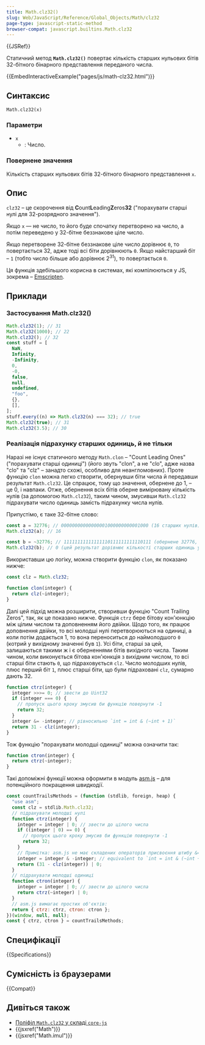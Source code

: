 ```yaml
---
title: Math.clz32()
slug: Web/JavaScript/Reference/Global_Objects/Math/clz32
page-type: javascript-static-method
browser-compat: javascript.builtins.Math.clz32
---
```


{{JSRef}}

Статичний метод **`Math.clz32()`** повертає кількість старших нульових бітів 32-бітного бінарного представлення переданого числа.

{{EmbedInteractiveExample("pages/js/math-clz32.html")}}

## Синтаксис

```js-nolint
Math.clz32(x)
```

### Параметри

- `x`
  - : Число.

### Повернене значення

Кількість старших нульових бітів 32-бітного бінарного представлення `x`.

## Опис

`clz32` – це скорочення від **C**ount**L**eading**Z**eros**32** ("порахувати старші нулі для 32-розрядного значення").

Якщо `x` — не число, то його буде спочатку перетворено на число, а потім переведено у 32-бітне беззнакове ціле число.

Якщо перетворене 32-бітне беззнакове ціле число дорівнює `0`, то повертається 32, адже тоді всі біти дорівнюють `0`. Якщо найстарший біт – `1` (тобто число більше або дорівнює 2<sup>31</sup>), то повертається `0`.

Ця функція здебільшого корисна в системах, які компілюються у JS, зокрема – [Emscripten](https://emscripten.org).

## Приклади

### Застосування Math.clz32()

```js
Math.clz32(1); // 31
Math.clz32(1000); // 22
Math.clz32(); // 32
const stuff = [
  NaN,
  Infinity,
  -Infinity,
  0,
  -0,
  false,
  null,
  undefined,
  "foo",
  {},
  [],
];
stuff.every((n) => Math.clz32(n) === 32); // true
Math.clz32(true); // 31
Math.clz32(3.5); // 30
```

### Реалізація підрахунку старших одиниць, й не тільки

Наразі не існує статичного методу `Math.clon` – "Count Leading Ones" ("порахувати старші одиниці") (його звуть "clon", а не "clo", адже назва "clo" та "clz" – занадто схожі, особливо для неангломовних). Проте функцію `clon` можна легко створити, обернувши біти числа й передавши результат `Math.clz32`. Це спрацює, тому що значення, обернене до 1, – це 0, і навпаки. Отже, обернення всіх бітів оберне вимірювану кількість нулів (за допомогою `Math.clz32`), таким чином, змусивши `Math.clz32` підрахувати число одиниць замість підрахунку числа нулів.

Припустімо, є таке 32-бітне слово:

```js
const a = 32776; // 00000000000000001000000000001000 (16 старших нулів)
Math.clz32(a); // 16

const b = ~32776; // 11111111111111110111111111110111 (обернене 32776, 0 старших нулів)
Math.clz32(b); // 0 (цей результат дорівнює кількості старших одиниць у числі a)
```

Використавши цю логіку, можна створити функцію `clon`, як показано нижче:

```js
const clz = Math.clz32;

function clon(integer) {
  return clz(~integer);
}
```

Далі цей підхід можна розширити, створивши функцію "Count Trailing Zeros", так, як це показано нижче. Функція `ctrz` бере бітову кон'юнкцію між цілим числом та доповненням його двійки. Щодо того, як працює доповнення двійки, то всі молодші нулі перетворюються на одиниці, а коли потім додається 1, то вона переноситься до наймолодшого `0` (котрий у вихідному значенні був `1`). Усі біти, старші за цей, залишаються такими ж і є оберненнями бітів вихідного числа. Таким чином, коли виконується бітова кон'юнкція з вихідним числом, то всі старші біти стають `0`, що підраховується `clz`. Число молодших нулів, плюс перший біт `1`, плюс старші біти, що були підраховані `clz`, сумарно дають 32.

```js
function ctrz(integer) {
  integer >>>= 0; // звести до Uint32
  if (integer === 0) {
    // пропуск цього кроку змусив би функцію повернути -1
    return 32;
  }
  integer &= -integer; // рівносильно `int = int & (~int + 1)`
  return 31 - clz(integer);
}
```

Тож функцію "порахувати молодші одиниці" можна означити так:

```js
function ctron(integer) {
  return ctrz(~integer);
}
```

Такі допоміжні функції можна оформити в модуль [asm.js](/uk/docs/Games/Tools/asm.js) – для потенційного покращення швидкодії.

```js
const countTrailsMethods = (function (stdlib, foreign, heap) {
  "use asm";
  const clz = stdlib.Math.clz32;
  // підрахувати молодші нулі
  function ctrz(integer) {
    integer = integer | 0; // звести до цілого числа
    if ((integer | 0) == 0) {
      // пропуск цього кроку змусив би функцію повернути -1
      return 32;
    }
    // Примітка: asm.js не має складених операторів присвоєння штибу &=
    integer = integer & -integer; // equivalent to `int = int & (~int + 1)`
    return (31 - clz(integer)) | 0;
  }
  // підрахувати молодші одиниці
  function ctron(integer) {
    integer = integer | 0; // звести до цілого числа
    return ctrz(~integer) | 0;
  }
  // asm.js вимагає простих об'єктів:
  return { ctrz: ctrz, ctron: ctron };
})(window, null, null);
const { ctrz, ctron } = countTrailsMethods;
```

## Специфікації

{{Specifications}}

## Сумісність із браузерами

{{Compat}}

## Дивіться також

- [Поліфіл `Math.clz32` у складі `core-js`](https://github.com/zloirock/core-js#ecmascript-math)
- {{jsxref("Math")}}
- {{jsxref("Math.imul")}}
